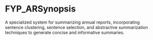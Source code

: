 # FYP_ARSynopsis
A specialized system for summarizing annual reports, incorporating sentence clustering, sentence selection, and abstractive summarization techniques to generate concise and informative summaries.
